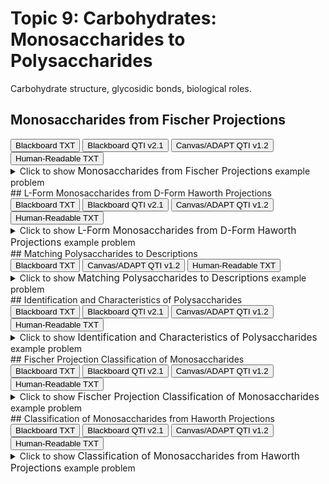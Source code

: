 # Topic 9: Carbohydrates: Monosaccharides to Polysaccharides

Carbohydrate structure, glycosidic bonds, biological roles.

## Monosaccharides from Fischer Projections

<div id="D_to_L_Fischer_configuration-button-container" class="button-container">
<button class="md-button custom-button bb_text" onclick="downloadFile('bbq-D_to_L_Fischer_configuration-questions.txt')" title="Download bbq-D_to_L_Fischer_configuration-questions.txt" aria-label="Click to download the Blackboard TXT file (bbq-D_to_L_Fischer_configuration-questions.txt)">
    <i class="fa fa-download"></i> Blackboard TXT
</button>
<button class="md-button custom-button bb_qti" onclick="downloadFile('blackboard_qti_v2_1-D_to_L_Fischer_configuration.zip')" title="Download blackboard_qti_v2_1-D_to_L_Fischer_configuration.zip" aria-label="Click to download the Blackboard QTI v2.1 file (blackboard_qti_v2_1-D_to_L_Fischer_configuration.zip)">
    <i class="fa fa-download"></i> Blackboard QTI v2.1
</button>
<button class="md-button custom-button canvas_qti" onclick="downloadFile('canvas_qti_v1_2-D_to_L_Fischer_configuration.zip')" title="Download canvas_qti_v1_2-D_to_L_Fischer_configuration.zip" aria-label="Click to download the Canvas/ADAPT QTI v1.2 file (canvas_qti_v1_2-D_to_L_Fischer_configuration.zip)">
    <i class="fa fa-download"></i> Canvas/ADAPT QTI v1.2
</button>
<button class="md-button custom-button human_read" onclick="window.open('human_readable-D_to_L_Fischer_configuration.txt', '_blank')" title="View human_readable-D_to_L_Fischer_configuration.txt" aria-label="Click to view the Human-Readable TXT file (human_readable-D_to_L_Fischer_configuration.txt)">
    <i class="fa fa-eye"></i> Human-Readable TXT
</button>
</div><details>
  <summary>Click 
    <span style='font-weight: normal;'>
       to show
    </span>
    <span style='font-size: 1.1em; color: var(--md-primary-fg-color--dark)'>
      Monosaccharides from Fischer Projections
    </span>
    <span style='font-weight: normal;'>
      example problem
    </span>
  </summary>
  {% include "biochemistry/topic09/downloads/selftest-D_to_L_Fischer_configuration.html" %}

</details>
## L-Form Monosaccharides from D-Form Haworth Projections

<div id="D_to_L_Haworth_configuration-button-container" class="button-container">
<button class="md-button custom-button bb_text" onclick="downloadFile('bbq-D_to_L_Haworth_configuration-questions.txt')" title="Download bbq-D_to_L_Haworth_configuration-questions.txt" aria-label="Click to download the Blackboard TXT file (bbq-D_to_L_Haworth_configuration-questions.txt)">
    <i class="fa fa-download"></i> Blackboard TXT
</button>
<button class="md-button custom-button bb_qti" onclick="downloadFile('blackboard_qti_v2_1-D_to_L_Haworth_configuration.zip')" title="Download blackboard_qti_v2_1-D_to_L_Haworth_configuration.zip" aria-label="Click to download the Blackboard QTI v2.1 file (blackboard_qti_v2_1-D_to_L_Haworth_configuration.zip)">
    <i class="fa fa-download"></i> Blackboard QTI v2.1
</button>
<button class="md-button custom-button canvas_qti" onclick="downloadFile('canvas_qti_v1_2-D_to_L_Haworth_configuration.zip')" title="Download canvas_qti_v1_2-D_to_L_Haworth_configuration.zip" aria-label="Click to download the Canvas/ADAPT QTI v1.2 file (canvas_qti_v1_2-D_to_L_Haworth_configuration.zip)">
    <i class="fa fa-download"></i> Canvas/ADAPT QTI v1.2
</button>
<button class="md-button custom-button human_read" onclick="window.open('human_readable-D_to_L_Haworth_configuration.txt', '_blank')" title="View human_readable-D_to_L_Haworth_configuration.txt" aria-label="Click to view the Human-Readable TXT file (human_readable-D_to_L_Haworth_configuration.txt)">
    <i class="fa fa-eye"></i> Human-Readable TXT
</button>
</div><details>
  <summary>Click 
    <span style='font-weight: normal;'>
       to show
    </span>
    <span style='font-size: 1.1em; color: var(--md-primary-fg-color--dark)'>
      L-Form Monosaccharides from D-Form Haworth Projections
    </span>
    <span style='font-weight: normal;'>
      example problem
    </span>
  </summary>
  {% include "biochemistry/topic09/downloads/selftest-D_to_L_Haworth_configuration.html" %}

</details>
## Matching Polysaccharides to Descriptions

<div id="MATCH-polysaccharides-button-container" class="button-container">
<button class="md-button custom-button bb_text" onclick="downloadFile('bbq-MATCH-polysaccharides-questions.txt')" title="Download bbq-MATCH-polysaccharides-questions.txt" aria-label="Click to download the Blackboard TXT file (bbq-MATCH-polysaccharides-questions.txt)">
    <i class="fa fa-download"></i> Blackboard TXT
</button>
<button class="md-button custom-button canvas_qti" onclick="downloadFile('canvas_qti_v1_2-MATCH-polysaccharides.zip')" title="Download canvas_qti_v1_2-MATCH-polysaccharides.zip" aria-label="Click to download the Canvas/ADAPT QTI v1.2 file (canvas_qti_v1_2-MATCH-polysaccharides.zip)">
    <i class="fa fa-download"></i> Canvas/ADAPT QTI v1.2
</button>
<button class="md-button custom-button human_read" onclick="window.open('human_readable-MATCH-polysaccharides.txt', '_blank')" title="View human_readable-MATCH-polysaccharides.txt" aria-label="Click to view the Human-Readable TXT file (human_readable-MATCH-polysaccharides.txt)">
    <i class="fa fa-eye"></i> Human-Readable TXT
</button>
</div><details>
  <summary>Click 
    <span style='font-weight: normal;'>
       to show
    </span>
    <span style='font-size: 1.1em; color: var(--md-primary-fg-color--dark)'>
      Matching Polysaccharides to Descriptions
    </span>
    <span style='font-weight: normal;'>
      example problem
    </span>
  </summary>
  {% include "biochemistry/topic09/downloads/selftest-MATCH-polysaccharides.html" %}

</details>
## Identification and Characteristics of Polysaccharides

<div id="MC-polysaccharides-button-container" class="button-container">
<button class="md-button custom-button bb_text" onclick="downloadFile('bbq-MC-polysaccharides-questions.txt')" title="Download bbq-MC-polysaccharides-questions.txt" aria-label="Click to download the Blackboard TXT file (bbq-MC-polysaccharides-questions.txt)">
    <i class="fa fa-download"></i> Blackboard TXT
</button>
<button class="md-button custom-button bb_qti" onclick="downloadFile('blackboard_qti_v2_1-MC-polysaccharides.zip')" title="Download blackboard_qti_v2_1-MC-polysaccharides.zip" aria-label="Click to download the Blackboard QTI v2.1 file (blackboard_qti_v2_1-MC-polysaccharides.zip)">
    <i class="fa fa-download"></i> Blackboard QTI v2.1
</button>
<button class="md-button custom-button canvas_qti" onclick="downloadFile('canvas_qti_v1_2-MC-polysaccharides.zip')" title="Download canvas_qti_v1_2-MC-polysaccharides.zip" aria-label="Click to download the Canvas/ADAPT QTI v1.2 file (canvas_qti_v1_2-MC-polysaccharides.zip)">
    <i class="fa fa-download"></i> Canvas/ADAPT QTI v1.2
</button>
<button class="md-button custom-button human_read" onclick="window.open('human_readable-MC-polysaccharides.txt', '_blank')" title="View human_readable-MC-polysaccharides.txt" aria-label="Click to view the Human-Readable TXT file (human_readable-MC-polysaccharides.txt)">
    <i class="fa fa-eye"></i> Human-Readable TXT
</button>
</div><details>
  <summary>Click 
    <span style='font-weight: normal;'>
       to show
    </span>
    <span style='font-size: 1.1em; color: var(--md-primary-fg-color--dark)'>
      Identification and Characteristics of Polysaccharides
    </span>
    <span style='font-weight: normal;'>
      example problem
    </span>
  </summary>
  {% include "biochemistry/topic09/downloads/selftest-MC-polysaccharides.html" %}

</details>
## Fischer Projection Classification of Monosaccharides

<div id="classify_Fischer-button-container" class="button-container">
<button class="md-button custom-button bb_text" onclick="downloadFile('bbq-classify_Fischer-questions.txt')" title="Download bbq-classify_Fischer-questions.txt" aria-label="Click to download the Blackboard TXT file (bbq-classify_Fischer-questions.txt)">
    <i class="fa fa-download"></i> Blackboard TXT
</button>
<button class="md-button custom-button bb_qti" onclick="downloadFile('blackboard_qti_v2_1-classify_Fischer.zip')" title="Download blackboard_qti_v2_1-classify_Fischer.zip" aria-label="Click to download the Blackboard QTI v2.1 file (blackboard_qti_v2_1-classify_Fischer.zip)">
    <i class="fa fa-download"></i> Blackboard QTI v2.1
</button>
<button class="md-button custom-button canvas_qti" onclick="downloadFile('canvas_qti_v1_2-classify_Fischer.zip')" title="Download canvas_qti_v1_2-classify_Fischer.zip" aria-label="Click to download the Canvas/ADAPT QTI v1.2 file (canvas_qti_v1_2-classify_Fischer.zip)">
    <i class="fa fa-download"></i> Canvas/ADAPT QTI v1.2
</button>
<button class="md-button custom-button human_read" onclick="window.open('human_readable-classify_Fischer.txt', '_blank')" title="View human_readable-classify_Fischer.txt" aria-label="Click to view the Human-Readable TXT file (human_readable-classify_Fischer.txt)">
    <i class="fa fa-eye"></i> Human-Readable TXT
</button>
</div><details>
  <summary>Click 
    <span style='font-weight: normal;'>
       to show
    </span>
    <span style='font-size: 1.1em; color: var(--md-primary-fg-color--dark)'>
      Fischer Projection Classification of Monosaccharides
    </span>
    <span style='font-weight: normal;'>
      example problem
    </span>
  </summary>
  {% include "biochemistry/topic09/downloads/selftest-classify_Fischer.html" %}

</details>
## Classification of Monosaccharides from Haworth Projections

<div id="classify_Haworth-button-container" class="button-container">
<button class="md-button custom-button bb_text" onclick="downloadFile('bbq-classify_Haworth-questions.txt')" title="Download bbq-classify_Haworth-questions.txt" aria-label="Click to download the Blackboard TXT file (bbq-classify_Haworth-questions.txt)">
    <i class="fa fa-download"></i> Blackboard TXT
</button>
<button class="md-button custom-button bb_qti" onclick="downloadFile('blackboard_qti_v2_1-classify_Haworth.zip')" title="Download blackboard_qti_v2_1-classify_Haworth.zip" aria-label="Click to download the Blackboard QTI v2.1 file (blackboard_qti_v2_1-classify_Haworth.zip)">
    <i class="fa fa-download"></i> Blackboard QTI v2.1
</button>
<button class="md-button custom-button canvas_qti" onclick="downloadFile('canvas_qti_v1_2-classify_Haworth.zip')" title="Download canvas_qti_v1_2-classify_Haworth.zip" aria-label="Click to download the Canvas/ADAPT QTI v1.2 file (canvas_qti_v1_2-classify_Haworth.zip)">
    <i class="fa fa-download"></i> Canvas/ADAPT QTI v1.2
</button>
<button class="md-button custom-button human_read" onclick="window.open('human_readable-classify_Haworth.txt', '_blank')" title="View human_readable-classify_Haworth.txt" aria-label="Click to view the Human-Readable TXT file (human_readable-classify_Haworth.txt)">
    <i class="fa fa-eye"></i> Human-Readable TXT
</button>
</div><details>
  <summary>Click 
    <span style='font-weight: normal;'>
       to show
    </span>
    <span style='font-size: 1.1em; color: var(--md-primary-fg-color--dark)'>
      Classification of Monosaccharides from Haworth Projections
    </span>
    <span style='font-weight: normal;'>
      example problem
    </span>
  </summary>
  {% include "biochemistry/topic09/downloads/selftest-classify_Haworth.html" %}

</details>
